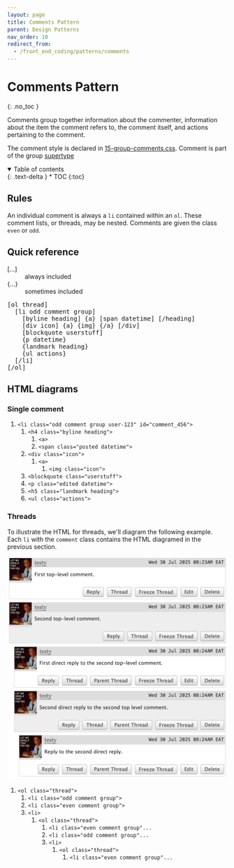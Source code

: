 ```yaml
---
layout: page
title: Comments Pattern
parent: Design Patterns
nav_order: 10
redirect_from:
  - /front_end_coding/patterns/comments
---
```

# Comments Pattern
{: .no_toc }

Comments group together information about the commenter, information about the item the comment refers to, the comment itself, and actions pertaining to the comment.

The comment style is declared in [15-group-comments.css](https://github.com/otwcode/otwarchive/blob/master/public/stylesheets/site/2.0/15-group-comments.css). Comment is part of the group [supertype](../classes-taxonomy#supertypes)

<details open markdown="block">
  <summary>
    Table of contents
  </summary>
  {: .text-delta }
* TOC
{:toc}
</details>

## Rules

An individual comment is always a `li` contained within an `ol`. These comment lists, or threads, may be nested. Comments are given the class `even` or `odd`.

## Quick reference

<dl class="key"><dt>[...]</dt><dd>always included</dd>
<dt>{...}</dt><dd>sometimes included</dd></dl>

<pre>
[ol thread]
  [li odd comment group]
    [byline heading] {a} [span datetime] [/heading]
    [div icon] {a} {img} {/a} [/div]
    [blockquote userstuff]
    {p datetime}
    {landmark heading}
    {ul actions}
  [/li]
[/ol]
</pre>

## HTML diagrams

### Single comment

<div class="diagram">
  <ol>
    <li><code>&lt;li class="odd comment group user-123" id="comment_456"&gt;</code>
      <ol>
        <li><code>&lt;h4 class="byline heading"&gt;</code>
          <ol>
            <li><code>&lt;a&gt;</code></li>
            <li><code>&lt;span class="posted datetime"&gt;</code></li>
          </ol>
        </li>
        <li><code>&lt;div class="icon"&gt;</code>
          <ol>
            <li><code>&lt;a&gt;</code>
              <ol>
                <li><code>&lt;img class="icon"&gt;</code></li>
              </ol>
            </li>
          </ol>
        </li>
        <li><code>&lt;blockquote class="userstuff"&gt;</code></li>
        <li><code>&lt;p class="edited datetime"&gt;</code></li>
        <li><code>&lt;h5 class="landmark heading"&gt;</code></li>
        <li><code>&lt;ul class="actions"&gt;</code></li>
      </ol>
    </li>
  </ol>
</div>

### Threads

To illustrate the HTML for threads, we'll diagram the following example. Each `li` with the `comment` class contains the HTML diagramed in the previous section.

![Two top-level comments, with two direct reples to the second top-level comment. The second reply also has a reply.](/images/comment_thread_for_diagram.png)

<div class="diagram">
  <ol>
    <li><code>&lt;ol class="thread"&gt;</code>
      <ol>
        <li><code>&lt;li class="odd comment group"&gt;</code></li>
        <li><code>&lt;li class="even comment group"&gt;</code></li>
        <li><code>&lt;li&gt;</code>
          <ol>
            <li><code>&lt;ol class="thread"&gt;</code>
              <ol>
                <li><code>&lt;li class="even comment group"...</code></li>
                <li><code>&lt;li class="odd comment group"...</code></li>
                <li><code>&lt;li&gt;</code>
                  <ol>
                    <li><code>&lt;ol class="thread"&gt;</code>
                      <ol>
                        <li><code>&lt;li class="even comment group"...</code></li>
                      </ol>
                    </li>
                  </ol>
                </li>
              </ol>
            </li>
          </ol>        
        </li>
      </ol>
    </li>
  </ol>
</div>

